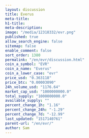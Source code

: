 ```yaml
---
layout: discussion
title: Everus
meta-title: 
h1-title: 
meta-description: 
image: "/media/12318332/evr.png"
published: true
allow_search_engine: false
sitemap: false
enable_comment: false
sort_order: 1380
permalink: "/en/evr/discussion.html"
coin_a_symbol: "EVR"
coin_a_name: "Everus"
coin_a_lower_case: "evr"
price_usd: "0.363118"
price_btc: "0.00003090"
24h_volume_usd: "1176.64"
market_cap_usd: "1000000000.0"
total_supply: "1000000000.0"
available_supply: ""
percent_change_1h: "1.16"
percent_change_24h: "-1.29"
percent_change_7d: "-12.99"
last_updated: "1517140761"
parent-url: "/en/evr/"
author: Sam
---
```


